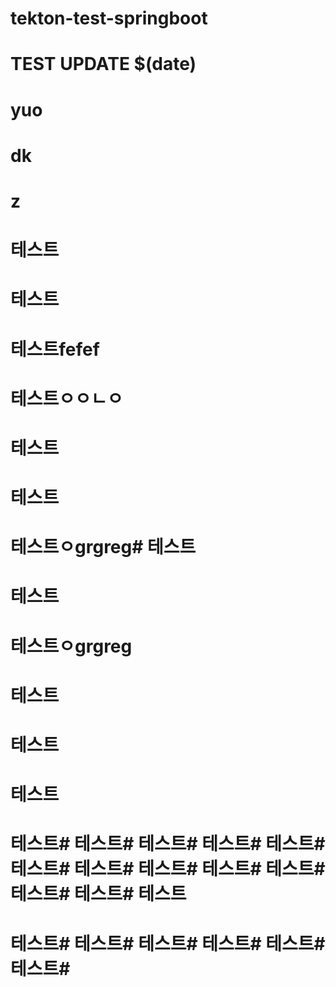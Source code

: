 # tekton-test-springboot
# TEST UPDATE $(date)
# yuo
# dk
# z
# 테스트
# 테스트
# 테스트fefef
# 테스트ㅇㅇㄴㅇ
# 테스트
# 테스트
# 테스트ㅇgrgreg# 테스트
# 테스트
# 테스트ㅇgrgreg
# 테스트
# 테스트
# 테스트
# 테스트# 테스트# 테스트# 테스트# 테스트# 테스트# 테스트# 테스트# 테스트# 테스트# 테스트# 테스트# 테스트
# 테스트# 테스트# 테스트# 테스트# 테스트# 테스트#